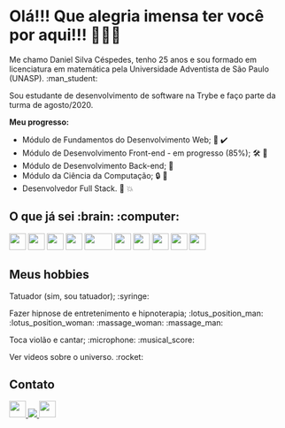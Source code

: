 # Olá!!! Que alegria imensa ter você por aqui!!! :star_struck::star_struck::star_struck:

<p> Me chamo Daniel Silva Céspedes, tenho 25 anos e sou formado em licenciatura em matemática pela Universidade Adventista de São Paulo (UNASP). :man_student: <p/>
<p> Sou estudante de desenvolvimento de software na Trybe e faço parte da turma de agosto/2020. </p>
<b>Meu progresso: </b>

* Módulo de Fundamentos do Desenvolvimento Web; :1st_place_medal: :heavy_check_mark:
* Módulo de Desenvolvimento Front-end - em progresso (85%); 	:hammer_and_wrench: :construction:
* Módulo de Desenvolvimento Back-end; :closed_lock_with_key: 
* Módulo da Ciência da Computação; :lock: :key:
* Desenvolvedor Full Stack. :checkered_flag: :boom:

<h2>O que já sei :brain: :computer:</h2>

<img src="https://upload.wikimedia.org/wikipedia/commons/thumb/6/61/HTML5_logo_and_wordmark.svg/1200px-HTML5_logo_and_wordmark.svg.png" width='30px' height="30px"/> 
<img src="https://upload.wikimedia.org/wikipedia/commons/thumb/d/d5/CSS3_logo_and_wordmark.svg/1200px-CSS3_logo_and_wordmark.svg.png" width='30px' height="30px"/>
<img src="https://img2.gratispng.com/20180810/fvl/kisspng-javascript-comment-html-logo-international-confere-amp-quot-need-page-amp-quot-5b6d61dfbbdf29.2420070415338951357695.jpg" width='30px' height="30px"/>
<img src="https://bognarjunior.files.wordpress.com/2018/08/download.png?w=256" width='30px' height="30px"/> 
<img src="https://upload.wikimedia.org/wikipedia/commons/thumb/a/a7/React-icon.svg/1200px-React-icon.svg.png" width='50px' height="30px"/>
<img src="https://storage.semalt.com/uploads/articles/6e222187f3ca196b689b9d3984685dc91.png" width='30px' height="30px"/> <img src="https://avatars3.githubusercontent.com/u/18133?s=200&v=4" width='30px' height="30px"/>
<img src="https://upload.wikimedia.org/wikipedia/commons/thumb/3/35/Tux.svg/1200px-Tux.svg.png" width='30px' height="30px"/>
<img src="https://testing-library.com/img/octopus-128x128.png" width='30px' height="30px" />
<img src="https://d2eip9sf3oo6c2.cloudfront.net/tags/images/000/000/940/full/jestlogo.png" width='30px' height="30px" />

<h2>Meus hobbies</h2>
<p>Tatuador (sim, sou tatuador); :syringe:</p>
<p>Fazer hipnose de entretenimento e hipnoterapia; :lotus_position_man: :lotus_position_woman: :massage_woman: :massage_man:</p>
<p>Toca violão e cantar; :microphone: :musical_score:</p>
<p>Ver videos sobre o universo. :rocket:</p>

<h2>Contato</h2>
<a href="https://www.linkedin.com/in/devdanielcespedes/" target="_blank"> <img src="https://pbs.twimg.com/profile_images/1082974032482443265/8gsUI9oA_400x400.jpg" width='30px' height="30px"/> </a>
<a href="mailto:dev.danielcespedes@gmail.com" target="_blank"> <img src="https://www.google.com/gmail/about/static/images/logo-gmail.png?cache=1adba63 width='30px' height="30px"/> </a>
<a href="https://www.instagram.com/dancespedes/" target="_blank"> <img src="https://imagens.canaltech.com.br/empresas/638.400.jpg" width='30px' height="30px"/> </a>
